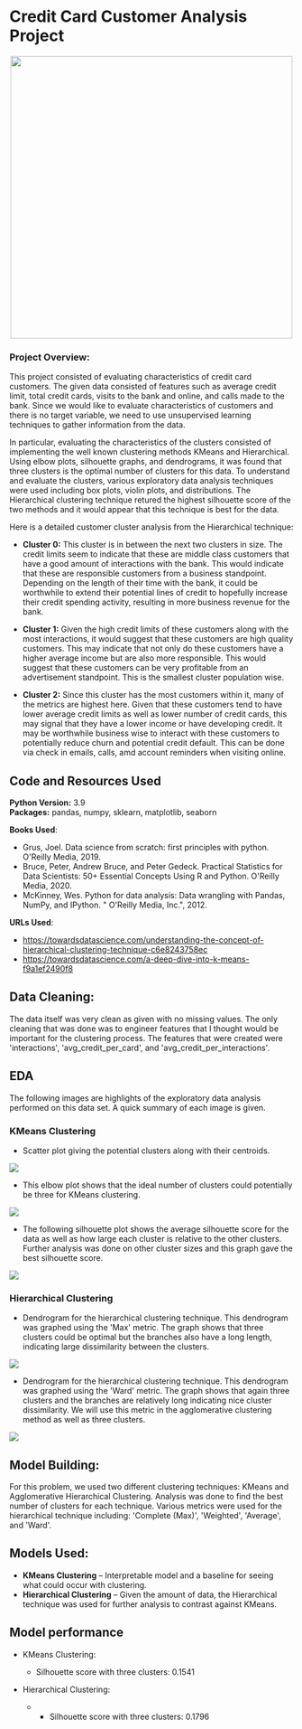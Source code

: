 # Credit Card Customer Analysis Project 

<p align="center">
  <img src=images/credit_card.jpg /width=500>
</p>

 ### Project Overview:
 
This project consisted of evaluating characteristics of credit card customers. The given data consisted of features such as average credit limit, total credit cards, visits to the bank and online, and calls made to the bank. Since we would like to evaluate characteristics of customers and there is no target variable, we need to use unsupervised learning techniques to gather information from the data. 

In particular, evaluating the characteristics of the clusters consisted of implementing the well known clustering methods KMeans and Hierarchical. Using elbow plots, silhouette graphs, and dendrograms, it was found that three clusters is the optimal number of clusters for this data. To understand and evaluate the clusters, various exploratory data analysis techniques were used including box plots, violin plots, and distributions. The Hierarchical clustering technique retured the highest silhouette score of the two methods and it would appear that this technique is best for the data. 

Here is a detailed customer cluster analysis from the Hierarchical technique: 

- __Cluster 0:__ This cluster is in between the next two clusters in size. The credit limits seem to indicate that these are middle class customers that have a good amount of interactions with the bank. This would indicate that these are responsible customers from a business standpoint. Depending on the length of their time with the bank, it could be worthwhile to extend their potential lines of credit to hopefully increase their credit spending activity, resulting in more business revenue for the bank. 

- __Cluster 1:__ Given the high credit limits of these customers along with the most interactions, it would suggest that these customers are high quality customers. This may indicate that not only do these customers have a higher average income but are also more responsible. This would suggest that these customers can be very profitable from an advertisement standpoint. This is the smallest cluster population wise. 

- __Cluster 2:__ Since this cluster has the most customers within it, many of the metrics are highest here. Given that these customers tend to have lower average credit limits as well as lower number of credit cards, this may signal that they have a lower income or have developing credit. It may be worthwhile business wise to interact with these customers to potentially reduce churn and potential credit default. This can be done via check in emails, calls, amd account reminders when visiting online. 

## Code and Resources Used 
**Python Version:** 3.9  
**Packages:** pandas, numpy, sklearn, matplotlib, seaborn

**Books Used**: 
- Grus, Joel. Data science from scratch: first principles with python. O'Reilly Media, 2019.
- Bruce, Peter, Andrew Bruce, and Peter Gedeck. Practical Statistics for Data Scientists: 50+ Essential Concepts Using R and Python. O'Reilly Media, 2020.
- McKinney, Wes. Python for data analysis: Data wrangling with Pandas, NumPy, and IPython. " O'Reilly Media, Inc.", 2012.

**URLs Used**: 
- https://towardsdatascience.com/understanding-the-concept-of-hierarchical-clustering-technique-c6e8243758ec
- https://towardsdatascience.com/a-deep-dive-into-k-means-f9a1ef2490f8


## Data Cleaning: 
The data itself was very clean as given with no missing values. The only cleaning that was done was to engineer features that I thought would be important for the clustering process. The features that were created were 'interactions', 'avg_credit_per_card', and 'avg_credit_per_interactions'. 


## EDA
The following images are highlights of the exploratory data analysis performed on this data set. A quick summary of each image is given. 

### KMeans Clustering
* Scatter plot giving the potential clusters along with their centroids.  

![](images/cluster_image.jpg )

* This elbow plot shows that the ideal number of clusters could potentially be three for KMeans clustering. 

![](images/elbow_plot.jpg)

* The following silhouette plot shows the average silhouette score for the data as well as how large each cluster is relative to the other clusters. Further analysis was done on other cluster sizes and this graph gave the best silhouette score. 

![](images/silhouette_plot.jpg)

### Hierarchical Clustering
* Dendrogram for the hierarchical clustering technique. This dendrogram was graphed using the 'Max' metric. The graph shows that three clusters could be optimal but the branches also have a long length, indicating large dissimilarity between the clusters. 

![](images/max_metric_dendrogram.jpg)

* Dendrogram for the hierarchical clustering technique. This dendrogram was graphed using the 'Ward' metric. The graph shows that again three clusters and the branches are relatively long indicating nice cluster dissimilarity. We will use this metric in the agglomerative clustering method as well as three clusters. 

![](images/ward_metric_dendrogram.jpg)

## Model Building: 

For this problem, we used two different clustering techniques: KMeans and Agglomerative Hierarchical Clustering. Analysis was done to find the best number of clusters for each technique. Various metrics were used for the hierarchical technique including: 'Complete (Max)', 'Weighted', 'Average', and 'Ward'. 

## Models Used: 
*	**KMeans Clustering** – Interpretable model and a baseline for seeing what could occur with clustering. 
*	**Hierarchical Clustering** – Given the amount of data, the Hierarchical technique was used for further analysis to contrast against KMeans. 


## Model performance

* KMeans Clustering: 
  * Silhouette score with three clusters: 0.1541

* Hierarchical Clustering: 
  *  * Silhouette score with three clusters: 0.1796

